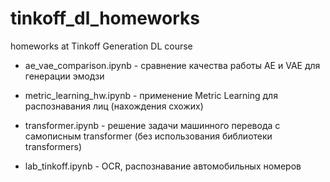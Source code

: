 # tinkoff_dl_homeworks
homeworks at Tinkoff Generation DL course

* ae_vae_comparison.ipynb - сравнение качества работы AE и VAE для генерации эмодзи

* metric_learning_hw.ipynb - применение Metric Learning для распознавания лиц (нахождения схожих)

* transformer.ipynb - решение задачи машинного перевода с самописным transformer (без использования библиотеки transformers)

* lab_tinkoff.ipynb - OCR, распознавание автомобильных номеров
